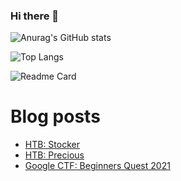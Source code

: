 ### Hi there 👋

<!--
**Nikelandjelo/Nikelandjelo** is a ✨ _special_ ✨ repository because its `README.md` (this file) appears on your GitHub profile.

Here are some ideas to get you started:

- 🔭 I’m currently working on ...
- 🌱 I’m currently learning ...
- 👯 I’m looking to collaborate on ...
- 🤔 I’m looking for help with ...
- 💬 Ask me about ...
- 📫 How to reach me: ...
- 😄 Pronouns: ...
- ⚡ Fun fact: ...
-->


![Anurag's GitHub stats](https://github-readme-stats.vercel.app/api?username=Nikelandjelo&count_private=true&show_icons=true&theme=tokyonight)

![Top Langs](https://github-readme-stats.vercel.app/api/top-langs/?username=Nikelandjelo&layout=compact&theme=tokyonight)

![Readme Card](https://github-readme-stats.vercel.app/api/pin/?username=Nikelandjelo&repo=blog&theme=tokyonight)

# Blog posts
<!-- BLOG-POST-LIST:START -->
- [HTB: Stocker](https://nikelandjelo.github.io/posts/htb_m_stocker/)
- [HTB: Precious](https://nikelandjelo.github.io/posts/htb_m_precious/)
- [Google CTF: Beginners Quest 2021](https://nikelandjelo.github.io/posts/google-beginners-quest/)
<!-- BLOG-POST-LIST:END -->
